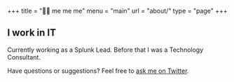 +++
title = "🦸🏻‍ me me me"
menu = "main"
url = "about/"
type = "page"
+++

## I work in IT

Currently working as a Splunk Lead. Before that I was a Technology Consultant.

Have questions or suggestions? Feel free to [ask me on Twitter](https://twitter.com/imnatalienguyen).
